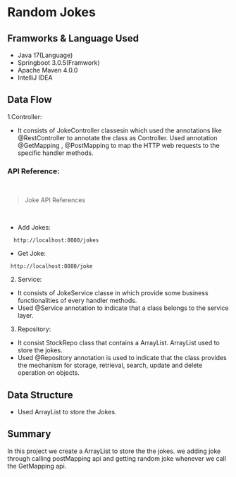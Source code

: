 # Random Jokes 

## Framworks & Language Used 

* Java 17(Language)
* Springboot 3.0.5(Framwork)
* Apache Maven 4.0.0
* IntelliJ IDEA

## Data Flow
1.Controller:
* It consists of JokeController classesin which used the annotations like @RestController to annotate the class as Controller.
Used annotation @GetMapping , @PostMapping  to map the HTTP web requests to the specific handler methods.
### API Reference:
<br>

>Joke API References
<br>

* Add Jokes:
```*.sh-session
  http://localhost:8080/jokes
```

* Get Joke:
```*.sh-session
 http://localhost:8080/joke
```


2. Service:
* It consists of JokeService classe in which provide some business functionalities of every handler methods.
* Used @Service annotation to indicate that a class belongs to the service layer.

3. Repository:
* It consist StockRepo class that contains a ArrayList. ArrayList used to store the jokes. 
* Used @Repository annotation is used to indicate that the class provides the mechanism for storage, retrieval, search, update and delete operation on objects.

## Data Structure
* Used ArrayList to store the Jokes.

## Summary
 In this project we create a ArrayList to store the the jokes. we adding joke through calling postMapping api and getting random joke whenever we call the GetMapping api.
